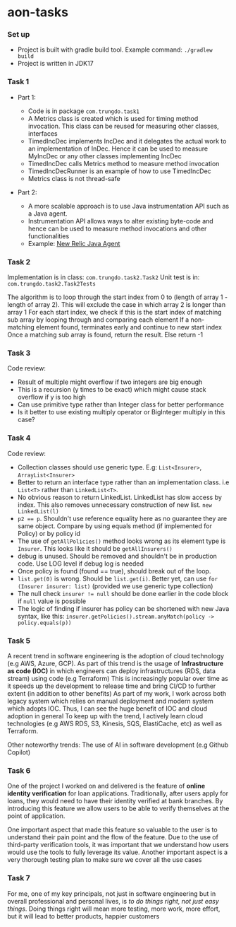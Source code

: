 # aon-tasks

### Set up
- Project is built with gradle build tool. Example command:
```./gradlew build```
- Project is written in JDK17

### Task 1

- Part 1:
  - Code is in package `com.trungdo.task1`
  - A Metrics class is created which is used for timing method invocation. This class can be reused for measuring other classes, interfaces
  - TimedIncDec implements IncDec and it delegates the actual work to an implementation of InDec. Hence it can be used to measure MyIncDec or any other classes implementing IncDec
  - TimedIncDec calls Metrics method to measure method invocation
  - TimedIncDecRunner is an example of how to use TimedIncDec
  - Metrics class is not thread-safe

- Part 2:
  - A more scalable approach is to use Java instrumentation API such as a Java agent.
  - Instrumentation API allows ways to alter existing byte-code and hence can be used to measure method invocations and other functionalities
  - Example: [New Relic Java Agent
](https://docs.newrelic.com/docs/apm/agents/java-agent/getting-started/introduction-new-relic-java/)

### Task 2

Implementation is in class: `com.trungdo.task2.Task2`
Unit test is in: `com.trungdo.task2.Task2Tests`

The algorithm is to loop through the start index from 0 to (length of array 1 - length of array 2).
This will exclude the case in which array 2 is longer than array 1
For each start index, we check if this is the start index of matching sub array by looping through and comparing each element
If a non-matching element found, terminates early and continue to new start index
Once a matching sub array is found, return the result. Else return -1

### Task 3

Code review:
- Result of multiple might overflow if two integers are big enough
- This is a recursion (y times to be exact) which might cause stack overflow if y is too high
- Can use primitive type rather than Integer class for better performance
- Is it better to use existing multiply operator or BigInteger multiply in this case?

### Task 4

Code review:
- Collection classes should use generic type. E.g: `List<Insurer>`, `ArrayList<Insurer>`
- Better to return an interface type rather than an implementation class. i.e `List<T>` rather than `LinkedList<T>`. 
- No obvious reason to return LinkedList. LinkedList has slow access by index. This also removes unnecessary construction of new list. `new LinkedList(l)`
- `p2 == p`. Shouldn't use reference equality here as no guarantee they are same object. Compare by using equals method (if implemented for Policy) or by policy id
- The use of `getAllPolicies()` method looks wrong as its element type is `Insurer`. This looks like it should be `getAllInsurers()`
- debug is unused. Should be removed and shouldn't be in production code. Use LOG level if debug log is needed
- Once policy is found (found == true), should break out of the loop. 
- `list.get(0)` is wrong. Should be `list.get(i)`. Better yet, can use `for (Insurer insurer: list)` (provided we use generic type collection)
- The null check `insurer != null` should be done earlier in the code block if `null` value is possible
- The logic of finding if insurer has policy can be shortened with new Java syntax, like this:
  ```insurer.getPolicies().stream.anyMatch(policy -> policy.equals(p))```

### Task 5

A recent trend in software engineering is the adoption of cloud technology (e.g AWS, Azure, GCP). 
As part of this trend is the usage of **Infrastructure as code (IOC)** in which engineers can deploy infrastructures (RDS, data stream) using code (e.g Terraform)
This is increasingly popular over time as it speeds up the development to release time and bring CI/CD to further extent (in addition to other benefits)
As part of my work, I work across both legacy system which relies on manual deployment and modern system which adopts IOC. Thus, I can see the huge benefit of IOC and cloud adoption in general
To keep up with the trend, I actively learn cloud technologies (e.g AWS RDS, S3, Kinesis, SQS, ElastiCache, etc) as well as Terraform.

Other noteworthy trends: The use of AI in software development (e.g Github Copilot)

### Task 6

One of the project I worked on and delivered is the feature of **online identity verification** for loan applications.
Traditionally, after users apply for loans, they would need to have their identity verified at bank branches.
By introducing this feature we allow users to be able to verify themselves at the point of application.

One important aspect that made this feature so valuable to the user is to understand their pain point and the flow of the feature.
Due to the use of third-party verification tools, it was important that we understand how users would use the tools to fully leverage its value.
Another important aspect is a very thorough testing plan to make sure we cover all the use cases 

### Task 7

For me, one of my key principals, not just in software engineering but in overall professional and personal lives, is *to do things right, not just easy things*.
Doing things right will mean more testing, more work, more effort, but it will lead to better products, happier customers
